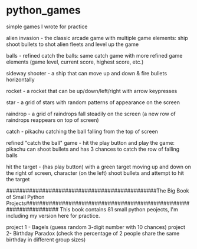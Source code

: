 # python_games
simple games I wrote for practice

alien invasion - the classic arcade game with multiple game elements: ship shoot bullets to shot alien fleets and level up the game

balls - refined catch the balls: same catch game with more refined game elements (game level, current score, highest score, etc.)

sideway shooter - a ship that can move up and down & fire bullets horizontally 

rocket - a rocket that can be up/down/left/right with arrow keypresses

star - a grid of stars with random patterns of appearance on the screen

raindrop - a grid of raindrops fall steadily on the screen (a new row of raindrops reappears on top of screen)

catch - pikachu catching the ball falling from the top of screen

refined "catch the ball" game - hit the play button and play the game: pikachu can shoot bullets and has 3 chances to catch the row of falling balls

hit the target - (has play button) with a green target moving up and down on the right of screen, character (on the left) shoot bullets and attempt to hit the target




##############################################The Big Book of Small Python Projects##################################################################
This book contains 81 small python peojects, I'm including my version here for practice.

project 1 - Bagels (guess random 3-digit number with 10 chances)
project 2- Birthday Paradox (check the percentage of 2 people share the same birthday in different group sizes)

